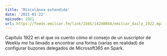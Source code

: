 ```yaml
---
title: 'Miscelánea extendida'
date: '2021-01-22'
episode: 1921
url: https://feeds.emilcar.fm/link/1565/14240044/emilcar_daily_1922.mp3
---
```


Capítulo 1922 en el que os cuento cómo el consejo de un suscriptor de Weekly me ha llevado a encontrar una forma (varias en realidad) de configurar buzones delegados de Microsoft365 en Spark.